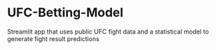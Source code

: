# UFC-Betting-Model
Streamlit app that uses public UFC fight data and a statistical model to generate fight result predictions
